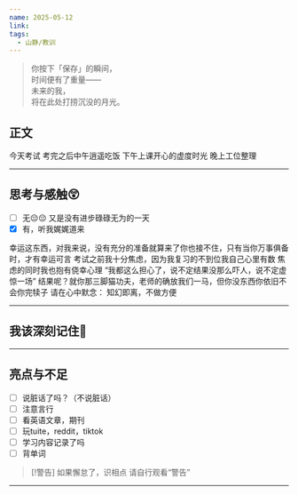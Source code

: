 ```yaml
---
name: 2025-05-12
link: 
tags:
  - 山静/教训
---
```


> 你按下「保存」的瞬间，  
> 时间便有了重量——  
> 未来的我，  
> 将在此处打捞沉没的月光。  

## 正文
今天考试
考完之后中午逍遥吃饭
下午上课开心的虚度时光
晚上工位整理


---
## 思考与感触😲
- [ ] 无😔😔
 又是没有进步碌碌无为的一天
- [x] 有，听我娓娓道来

幸运这东西，对我来说，没有充分的准备就算来了你也接不住，只有当你万事俱备时，才有幸运可言
考试之前我十分焦虑，因为我复习的不到位我自己心里有数
焦虑的同时我也抱有侥幸心理
“我都这么担心了，说不定结果没那么吓人，说不定虚惊一场”
结果呢？就你那三脚猫功夫，老师的确放我们一马，但你没东西你依旧不会你完犊子
请在心中默念：
知幻即离，不做方便

---
## 我该深刻记住🦊


---
## 亮点与不足
- [ ] 说脏话了吗？（不说脏话）
- [ ] 注意言行
- [ ] 看英语文章，期刊
- [ ] 玩tuite，reddit，tiktok
- [ ] 学习内容记录了吗
- [ ] 背单词

> [!警告]
> 如果懈怠了，识相点
> 请自行观看“警告”

---



